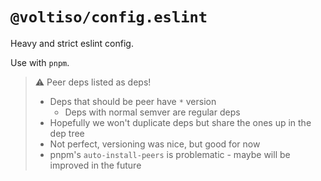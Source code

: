 # `@voltiso/config.eslint`

Heavy and strict eslint config.

Use with `pnpm`.

> ⚠️ Peer deps listed as deps!
>
> - Deps that should be peer have `*` version
> 	- Deps with normal semver are regular deps
> - Hopefully we won't duplicate deps but share the ones up in the dep tree
> - Not perfect, versioning was nice, but good for now
> - pnpm's `auto-install-peers` is problematic - maybe will be improved in the future
